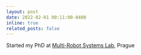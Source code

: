 ```yaml
---
layout: post
date: 2022-02-01 00:11:00-0400
inline: true
related_posts: false
---
```


Started my PhD at [Multi-Robot Systems Lab](mrs.felk.cvut.cz), Prague
